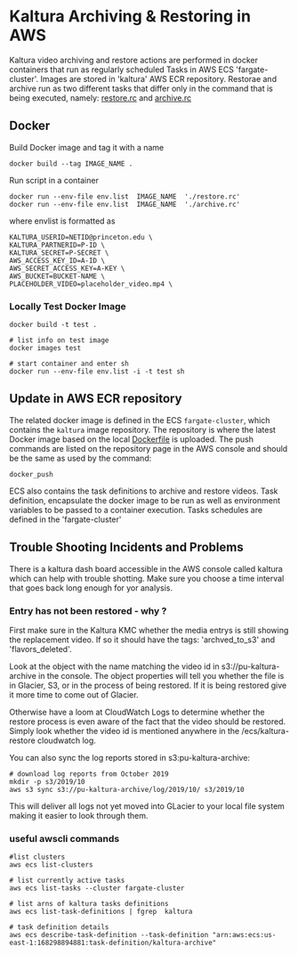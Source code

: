 
Kaltura Archiving & Restoring in AWS 
====================================


Kaltura video archiving and restore actions are performed in docker containers that run as regularly scheduled Tasks in 
AWS ECS 'fargate-cluster'.  Images are stored in 'kaltura' AWS ECR repository.  Restorae and archive run as two different tasks 
that differ only in the command that is being executed, namely: [restore.rc](restore.rc) and [archive.rc](archive.rc)


## Docker  

Build Docker image and tag it with a name 
~~~
docker build --tag IMAGE_NAME .
~~~

Run script in a container 

~~~
docker run --env-file env.list  IMAGE_NAME  './restore.rc'
docker run --env-file env.list  IMAGE_NAME  './archive.rc'
~~~

where envlist is formatted as 

~~~
KALTURA_USERID=NETID@princeton.edu \
KALTURA_PARTNERID=P-ID \
KALTURA_SECRET=P-SECRET \
AWS_ACCESS_KEY_ID=A-ID \
AWS_SECRET_ACCESS_KEY=A-KEY \
AWS_BUCKET=BUCKET-NAME \
PLACEHOLDER_VIDEO=placeholder_video.mp4 \
~~~

### Locally Test Docker Image 

~~~
docker build -t test .

# list info on test image
docker images test 

# start container and enter sh 
docker run --env-file env.list -i -t test sh
~~~

## Update in AWS ECR repository


The related docker image is defined in the ECS `fargate-cluster`, 
which contains the `kaltura` image repository. 
The repository is where the latest Docker image based on the local [Dockerfile](./Dockerfile) is uploaded. 
The push commands are listed on the repository page in the AWS console and should be the same as used by the command:
~~~
docker_push
~~~

ECS also contains the task definitions to archive and restore videos.
Task definition, encapsulate the docker image to be run as well as 
environment variables to be passed to a container execution. 
Tasks schedules are defined in the 'fargate-cluster' 

## Trouble Shooting Incidents and Problems  

There is a kaltura dash board accessible in the AWS console called kaltura which can help with trouble shotting. 
Make sure you choose a time interval that goes back long enough for yor analysis. 

### Entry has not been restored - why ? 

First make sure in the Kaltura KMC whether the media entrys is still showing the replacement video. 
If so it should have the tags: 'archved_to_s3' and 'flavors_deleted'.

Look at the object with the name matching the video id  in s3://pu-kaltura-archive in the console. 
The object properties will tell you whether the file is in Glacier, S3, or in the process of being restored. 
If it is being restored give it more time to come out of Glacier. 

Otherwise have a loom at CloudWatch Logs to determine whether the restore process is even aware of the fact that 
the video should be restored.  Simply look whether the video id is mentioned anywhere in the /ecs/kaltura-restore cloudwatch log.

You can also sync the log reports stored in s3:pu-kaltura-archive: 
~~~
# download log reports from October 2019 
mkdir -p s3/2019/10
aws s3 sync s3://pu-kaltura-archive/log/2019/10/ s3/2019/10
~~~

This will deliver all logs not yet moved into GLacier to your local file system making it easier to look through them. 

### useful awscli commands

~~~
#list clusters
aws ecs list-clusters

# list currently active tasks 
aws ecs list-tasks --cluster fargate-cluster 

# list arns of kaltura tasks definitions 
aws ecs list-task-definitions | fgrep  kaltura

# task definition details  
aws ecs describe-task-definition --task-definition "arn:aws:ecs:us-east-1:168298894881:task-definition/kaltura-archive"

~~~
 

